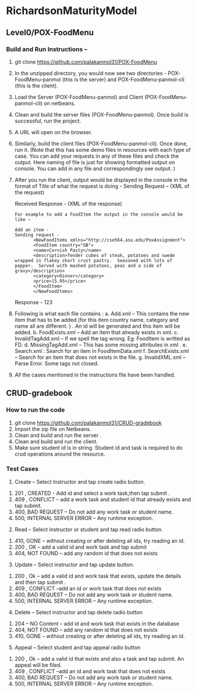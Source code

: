 # RichardsonMaturityModel

## Level0/POX-FoodMenu

### Build and Run Instructions – 
1. git clone https://github.com/palakanmol31/POX-FoodMenu
2. In the unzipped directory, you would now see two directories - POX-FoodMenu-panmol (this is the server) and POX-FoodMenu-panmol-cli (this is the client).
3. Load the Server (POX-FoodMenu-panmol) and Client (POX-FoodMenu-panmol-cli) on netbeans.
4. Clean and build the server files (POX-FoodMenu-panmol). Once build is successful, run the project. 
5. A URL will open on the browser. 
6. Similarly, build the client files (POX-FoodMenu-panmol-cli). Once done, run it. (Note that this has some demo files in resources with each type of case. You can add your requests in any of these files and check the output. Here naming of file is just for showing formatted output on console. You can add in any file and correspondingly see output. )
7. After you run the client, output would be displayed in the console in the format of 
   Title of what the request is doing -
   Sending Request – 
    (XML of the request)

   Received Response - 
     (XML of the response)

       For example to add a FoodItem the output in the console would be like – 

       Add an item - 
       Sending request - 
              <NewFoodItems xmlns="http://cse564.asu.edu/PoxAssignment">
              <FoodItem country="GB">
              <name>Cornish Pasty</name>
              <description>Tender cubes of steak, potatoes and swede wrapped in flakey short crust pastry.  Seasoned with lots of pepper.  Served with mashed potatoes, peas and a side of gravy</description>
              <category>Dinner</category>
              <price>15.95</price>
              </FoodItem>
              </NewFoodItems>


    Response - 
       <FoodItemExists xmlns="http://cse564.asu.edu/PoxAssignment">
               <FoodItemId>123</FoodItemId>
       </FoodItemExists>


8. Following is what each file contains : 
a. Add.xml – This contains the new item that has to be added (for this item country name, category and name all are different.  ) . An id will be generated and this item will be added. 
b. FoodExists.xml – Add an item that already exists in xml. 
c. InvalidTagAdd.xml – If we spell the tag wrong. Eg: FoodItem is writted as FD.
d. MissingTagAdd.xml – This has some missing attributes in xml . 
e. Search.xml : Search for an item in FoodItemData.xml
f. SearchExists.xml – Search for an item that does not exists in the file. 
g. InvalidXML.xml – Parse Error. Some tags not closed. 

9. All the cases mentioned in the instructions file have been handled. 

## CRUD-gradebook

### How to run the code
1. git clone https://github.com/palakanmol31/CRUD-gradebook
2. Import the zip file on Netbeans. 
3. Clean and build and run the server .
4. Clean and build and run the client. 
5. Make sure student id is in string. Student id and task is required to do crud operations around the resource.


### Test Cases 

1.  Create – Select Instructor and tap create radio button. 
1) 201 , CREATED -  Add id and select a work task,then tap submit . 
2) 409 , CONFLICT – add a work task and student id that already exists and tap submit.
3) 400, BAD REQUEST – Do not add any work task or student name. 
4) 500, INTERNAL SERVER ERROR – Any runtime exception. 

2. Read – Select instructor or student and tap read radio button.
1) 410, GONE –  without creating or after deleting all ids, try reading an id. 
2) 200 , OK –  add a valid id and work task and tap submit
3) 404, NOT FOUND – add any random id that does not exists 
     
3.  Update – Select instructor and tap update button.
1) 200 , Ok – add a valid id and work task that exists, update the details and then tap submit .
2) 409 , CONFLICT –add an id or work task that does not exists
3) 400, BAD REQUEST – Do not add any work task or student name. 
4) 500, INTERNAL SERVER ERROR – Any runtime exception. 

4. Delete – Select instructor and tap delete radio button
1) 204 – NO Content – add id and work task that exists in the database
2) 404, NOT FOUND – add any random id that does not exists 
3) 410, GONE –  without creating or after deleting all ids, try reading an id. 

5. Appeal – Select student and tap appeal radio button
1)  200 , Ok – add a valid id that exists and also a task and tap submit. An appeal will be filed.
2) 409 , CONFLICT –add an id and work task that does not exists
3) 400, BAD REQUEST – Do not add any work task or student name. 
4) 500, INTERNAL SERVER ERROR – Any runtime exception. 



